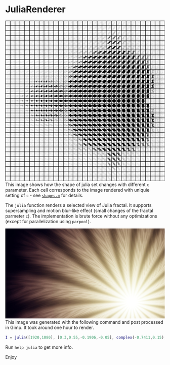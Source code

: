 # JuliaRenderer

![Shapes of Julia set](julia_shapes.png)
This image shows how the shape of julia set changes with different `c` parameter. Each cell corresponds to the image rendered with uniquie setting of `c` - see [`shapes.m`](shapes.m) for details.

The `julia` function renders a selected view of Julia fractal. It supports supersampling and motion blur-like effect (small changes of the fractal parmeter `c`). The implementation is brute force without any optimizations (except for parallelization using `parpool`).

![Demo image](julia.jpg)
This image was generated with the following command and post processed in Gimp. It took around one hour to render.

```matlab
I = julia([1920,1080], [0.3,0.55,-0.1906,-0.05], complex(-0.7411,0.15), complex(-0.0005,0.0002), 128, 500);
```

Run `help julia` to get more info.

Enjoy
